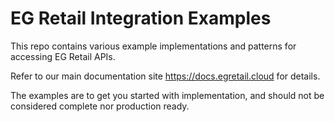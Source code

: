 # EG Retail Integration Examples

This repo contains various example implementations and patterns for accessing EG Retail APIs.

Refer to our main documentation site https://docs.egretail.cloud for details.

The examples are to get you started with implementation, and should not be considered complete nor production ready.
